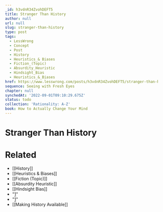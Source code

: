 ```yaml
---
_id: h3vdnR34ZvohDEFT5
title: Stranger Than History
author: null
url: null
slug: stranger-than-history
type: post
tags:
  - LessWrong
  - Concept
  - Post
  - History
  - Heuristics_& Biases
  - Fiction_(Topic)
  - Absurdity_Heuristic
  - Hindsight_Bias
  - Heuristics_&_Biases
href: https://www.lesswrong.com/posts/h3vdnR34ZvohDEFT5/stranger-than-history
sequence: Seeing with Fresh Eyes
chapter: null
synchedAt: '2022-09-01T09:10:29.675Z'
status: todo
collection: 'Rationality: A-Z'
book: How to Actually Change Your Mind
---
```


# Stranger Than History


# Related

- [[History]]
- [[Heuristics & Biases]]
- [[Fiction (Topic)]]
- [[Absurdity Heuristic]]
- [[Hindsight Bias]]
- "[1](#fn1x44)"
- "[1](#fn1x44-bk)"
- [[Making History Available]]